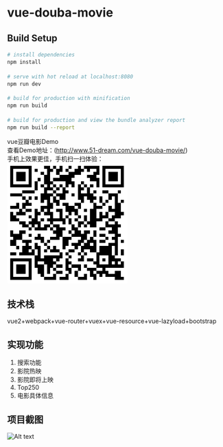# vue-douba-movie



## Build Setup

``` bash
# install dependencies
npm install

# serve with hot reload at localhost:8080
npm run dev

# build for production with minification
npm run build

# build for production and view the bundle analyzer report
npm run build --report
```

vue豆瓣电影Demo  
查看Demo地址：(http://www.51-dream.com/vue-douba-movie/)  
手机上效果更佳，手机扫一扫体验：  
![Alt text](https://github.com/wangjx0212/GitImage/blob/master/Image/doubanmovie.png)

## 技术栈  
vue2+webpack+vue-router+vuex+vue-resource+vue-lazyload+bootstrap

## 实现功能  
1. 搜索功能
2. 影院热映
3. 影院即将上映
4. Top250
5. 电影具体信息


## 项目截图
 
![Alt text](https://github.com/wangjx0212/GitImage/blob/master/Image/douban-movie.gif) 
